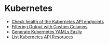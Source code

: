 # Kubernetes

- [Check health of the Kubernetes API endpoints](https://github.com/Konami33/poridhi.io.intern/tree/main/DevOps%20tips/Kubernetes/Check%20health%20of%20the%20Kubernetes%20API%20endpoints)
- [Filtering Output with Custom Columns](https://github.com/Konami33/poridhi.io.intern/tree/main/DevOps%20tips/Kubernetes/Filtering%20Output%20with%20Custom%20Columns)
- [Generate Kubernetes YAMLs Easily](https://github.com/Konami33/poridhi.io.intern/tree/main/DevOps%20tips/Kubernetes/Generate%20Kubernetes%20YAMLs%20Easily)
- [List Kubernetes API Resoruces](https://github.com/Konami33/poridhi.io.intern/tree/main/DevOps%20tips/Kubernetes/List%20Kubernetes%20API%20Resoruces)
